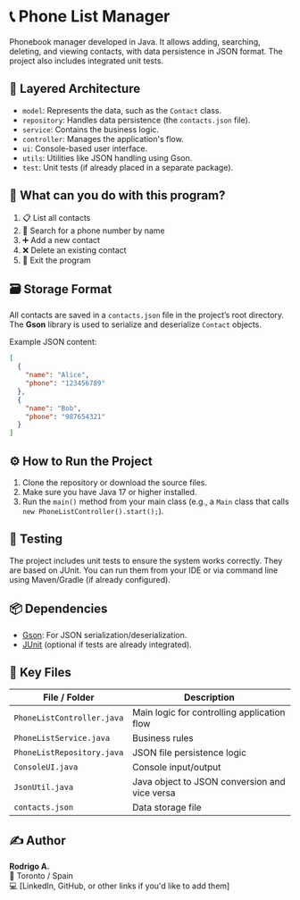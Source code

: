 
# 📞 Phone List Manager

Phonebook manager developed in Java. It allows adding, searching, deleting, and viewing contacts, with data persistence in JSON format. The project also includes integrated unit tests.

## 🧱 Layered Architecture

- `model`: Represents the data, such as the `Contact` class.  
- `repository`: Handles data persistence (the `contacts.json` file).  
- `service`: Contains the business logic.  
- `controller`: Manages the application's flow.  
- `ui`: Console-based user interface.  
- `utils`: Utilities like JSON handling using Gson.  
- `test`: Unit tests (if already placed in a separate package).  

## 🚀 What can you do with this program?

1. 📋 List all contacts  
2. 🔎 Search for a phone number by name  
3. ➕ Add a new contact  
4. ❌ Delete an existing contact  
5. 🚪 Exit the program  

## 🗃️ Storage Format

All contacts are saved in a `contacts.json` file in the project’s root directory. The **Gson** library is used to serialize and deserialize `Contact` objects.

Example JSON content:

```json
[
  {
    "name": "Alice",
    "phone": "123456789"
  },
  {
    "name": "Bob",
    "phone": "987654321"
  }
]
```

## ⚙️ How to Run the Project

1. Clone the repository or download the source files.  
2. Make sure you have Java 17 or higher installed.  
3. Run the `main()` method from your main class (e.g., a `Main` class that calls `new PhoneListController().start();`).  

## 🧪 Testing

The project includes unit tests to ensure the system works correctly. They are based on JUnit. You can run them from your IDE or via command line using Maven/Gradle (if already configured).

## 📦 Dependencies

- [Gson](https://github.com/google/gson): For JSON serialization/deserialization.  
- [JUnit](https://junit.org/junit5/) (optional if tests are already integrated).  

## 📁 Key Files

| File / Folder                 | Description                                 |
|------------------------------|---------------------------------------------|
| `PhoneListController.java`   | Main logic for controlling application flow |
| `PhoneListService.java`      | Business rules                              |
| `PhoneListRepository.java`   | JSON file persistence logic                 |
| `ConsoleUI.java`             | Console input/output                        |
| `JsonUtil.java`              | Java object to JSON conversion and vice versa |
| `contacts.json`              | Data storage file                           |

## ✍️ Author

**Rodrigo A.**  
📍 Toronto / Spain  
💻 [LinkedIn, GitHub, or other links if you'd like to add them]
